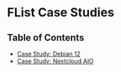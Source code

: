 <h1> FList Case Studies </h1>

<h2> Table of Contents </h2>

- [Case Study: Debian 12](./flist_debian_case_study.md)
- [Case Study: Nextcloud AIO](./flist_nextcloud_case_study.md)